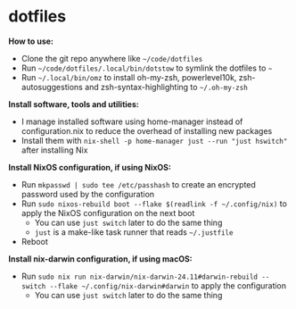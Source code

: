 # dotfiles

**How to use:**
- Clone the git repo anywhere like `~/code/dotfiles`
- Run `~/code/dotfiles/.local/bin/dotstow` to symlink the dotfiles to `~`
- Run `~/.local/bin/omz` to install oh-my-zsh, powerlevel10k, zsh-autosuggestions and zsh-syntax-highlighting to `~/.oh-my-zsh`

**Install software, tools and utilities:**
- I manage installed software using home-manager instead of configuration.nix to reduce the overhead of installing new packages
- Install them with `nix-shell -p home-manager just --run "just hswitch"` after installing Nix

**Install NixOS configuration, if using NixOS:**
- Run `mkpasswd | sudo tee /etc/passhash` to create an encrypted password used by the configuration
- Run `sudo nixos-rebuild boot --flake $(readlink -f ~/.config/nix)` to apply the NixOS configuration on the next boot
  - You can use `just switch` later to do the same thing 
  - `just` is a make-like task runner that reads `~/.justfile`
- Reboot

**Install nix-darwin configuration, if using macOS:**
- Run `sudo nix run nix-darwin/nix-darwin-24.11#darwin-rebuild -- switch --flake ~/.config/nix-darwin#darwin` to apply the configuration
    - You can use `just switch` later to do the same thing
    
